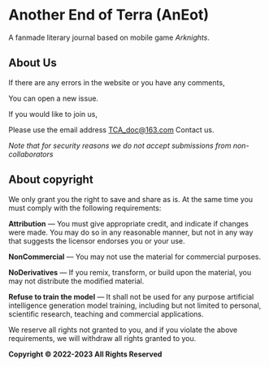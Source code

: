 # Another End of Terra (AnEot)

A fanmade literary journal based on mobile game *Arknights*.

## About Us

If there are any errors in the website or you have any comments,

You can open a new issue.

If you would like to join us,

Please use the email address [TCA_doc@163.com](mailto:TCA_doc@163.com) Contact us.

*Note that for security reasons we do not accept submissions from non-collaborators*

## About copyright

We only grant you the right to save and share as is. At the same time you must comply with the following requirements:

**Attribution** — You must give appropriate credit, and indicate if changes were made. You may do so in any reasonable manner, but not in any way that suggests the licensor endorses you or your use.

**NonCommercial** — You may not use the material for commercial purposes.

**NoDerivatives** — If you remix, transform, or build upon the material, you may not distribute the modified material.

**Refuse to train the model** — It shall not be used for any purpose artificial intelligence generation model training, including but not limited to personal, scientific research, teaching and commercial applications.

We reserve all rights not granted to you, and if you violate the above requirements, we will withdraw all rights granted to you.

**Copyright © 2022-2023 All Rights Reserved**

